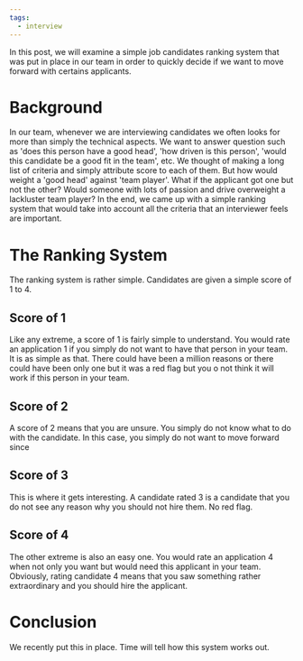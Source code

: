 ```yaml
---
tags:
  - interview
---
```


In this post, we will examine a simple job candidates ranking system that was put in place in our team in order to quickly decide if we want to move forward with certains applicants.

# Background

In our team, whenever we are interviewing candidates we often looks for more than simply the technical aspects. We want to answer question such as 'does this person have a good head', 'how driven is this person', 'would this candidate be a good fit in the team', etc. We thought of making a long list of criteria and simply attribute score to each of them. But how would weight a 'good head' against 'team player'. What if the applicant got one but not the other? Would someone with lots of passion and drive overweight a lackluster team player? In the end, we came up with a simple ranking system that would take into account all the criteria that an interviewer feels are important.

# The Ranking System

The ranking system is rather simple. Candidates are given a simple score of 1 to 4.

## Score of 1

Like any extreme, a score of 1 is fairly simple to understand. You would rate an application 1 if you simply do not want to have that person in your team. It is as simple as that. There could have been a million reasons or there could have been only one but it was a red flag but you o not think it will work if this person in your team.

## Score of 2

A score of 2 means that you are unsure. You simply do not know what to do with the candidate. In this case, you simply do not want to move forward since 

## Score of 3

This is where it gets interesting. A candidate rated 3 is a candidate that you do not see any reason why you should not hire them. No red flag.

## Score of 4

The other extreme is also an easy one. You would rate an application 4 when not only you want but would need this applicant in your team. Obviously, rating candidate 4 means that you saw something rather extraordinary and you should hire the applicant.

# Conclusion

We recently put this in place. Time will tell how this system works out.
